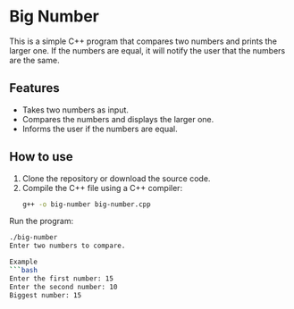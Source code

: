 # Big Number

This is a simple C++ program that compares two numbers and prints the larger one. If the numbers are equal, it will notify the user that the numbers are the same.

## Features
- Takes two numbers as input.
- Compares the numbers and displays the larger one.
- Informs the user if the numbers are equal.

## How to use
1. Clone the repository or download the source code.
2. Compile the C++ file using a C++ compiler:
   ```bash
   g++ -o big-number big-number.cpp
Run the program:

```bash
./big-number
Enter two numbers to compare.

Example
```bash
Enter the first number: 15
Enter the second number: 10
Biggest number: 15
